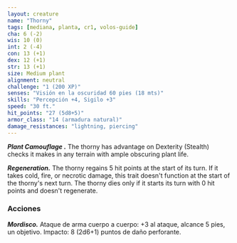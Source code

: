```yaml
---
layout: creature
name: "Thorny"
tags: [mediana, planta, cr1, volos-guide]
cha: 6 (-2)
wis: 10 (0)
int: 2 (-4)
con: 13 (+1)
dex: 12 (+1)
str: 13 (+1)
size: Medium plant
alignment: neutral
challenge: "1 (200 XP)"
senses: "Visión en la oscuridad 60 pies (18 mts)"
skills: "Percepción +4, Sigilo +3"
speed: "30 ft."
hit_points: "27 (5d8+5)"
armor_class: "14 (armadura natural)"
damage_resistances: "lightning, piercing"
---
```


***Plant Camouflage .*** The thorny has advantage on Dexterity (Stealth) checks it makes in any terrain with ample obscuring plant life.

***Regeneration.*** The thorny regains 5 hit points at the start of its turn. If it takes cold, fire, or necrotic damage, this trait doesn't function at the start of the thorny's next turn. The thorny dies only if it starts its turn with 0 hit points and doesn't regenerate.

### Acciones

***Mordisco.*** Ataque de arma cuerpo a cuerpo: +3 al ataque, alcance 5 pies, un objetivo. Impacto: 8 (2d6+1) puntos de daño perforante.